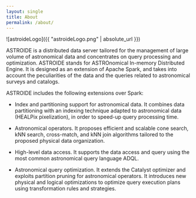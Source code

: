```yaml
---
layout: single
title: About
permalink: /about/
---
```


![astroideLogo]({{ "astroideLogo.png" | absolute_url }})

ASTROIDE is a distributed data server
tailored for the management of large volume of astronomical data
and concentrates on query processing and optimization. ASTROIDE
stands for ASTROnomical In-memory Distributed Engine. It is designed as an extension of Apache Spark, and takes into account
the peculiarities of the data and the queries related to astronomical surveys and catalogs.


ASTROIDE includes the following extensions over
Spark:

* Index and partitioning support for astronomical data.
It combines data partitioning with an indexing
technique adapted to astronomical data (HEALPix pixelization), in order to speed-up query processing time.

* Astronomical operators. It proposes efficient and scalable
cone search, kNN search, cross-match, and kNN join algorithms tailored to the proposed physical data organization.

* High-level data access. It supports the data access and query using the most common astronomical query language ADQL.

* Astronomical query optimization. It extends the Catalyst optimizer and exploits partition pruning for astronomical
operators. It introduces new physical and logical optimizations to optimize query execution plans using transformation rules and strategies.

